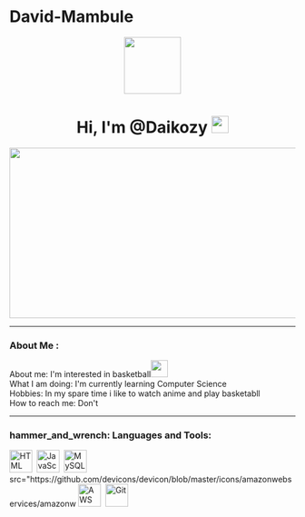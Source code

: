 # David-Mambule
<div id="header" align="center">
<img src="https://media.giphy.com/media/VZUhn04QSs0AmsHRic/giphy.gif" width="100"/>
<h1>
Hi, I'm @Daikozy
<img src="https://media.giphy.com/media/hvRJCLFzcasrR4ia7z/giphy.gif" width="30px" />
</div>
</h1>

<div align="center">
<img src="https://media.giphy.com/media/26tn33aiTi1jkl6H6/giphy.gif" width="600"
height="300"/>
</div>

---

### About Me :
About me: I'm interested in basketball<img
src="https://media.giphy.com/media/WUlplcMpOCEmTGBtBW/giphy.gif" width="30">
<br>
What I am doing: I'm currently learning Computer Science
<br>
Hobbies: In my spare time i like to watch anime and play basketabll
<br>
How to reach me: Don't

---

### hammer_and_wrench: Languages and Tools:
<div>
<img src="https://github.com/devicons/devicon/blob/master/icons/html5/html5- original.svg" title="HTML5" alt="HTML" width="40" height="40" />&nbsp; <img
src="https://github.com/devicons/devicon/blob/master/icons/javascript/javascript- original.svg" title="JavaScript" alt="JavaScript" width="40" height="40" />&nbsp; <img src="https://github.com/devicons/devicon/blob/master/icons/mysql/mysql- original-wordmark.svg" title="MySQL" alt="MySQL" width="40" height="40" />&nbsp; src="https://github.com/devicons/devicon/blob/master/icons/amazonwebservices/amazonw
<img
ebservices-plain-wordmark.svg" title="AWS" alt="AWS" width="40" height="40" />&nbsp; <img src="https://github.com/devicons/devicon/blob/master/icons/git/git-original- wordmark.svg" title="Git" **alt="Git" width="40" height="40" />
</div>